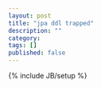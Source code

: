 ```yaml
---
layout: post
title: "jpa ddl trapped"
description: ""
category: 
tags: []
published: false
---
```

{% include JB/setup %}
